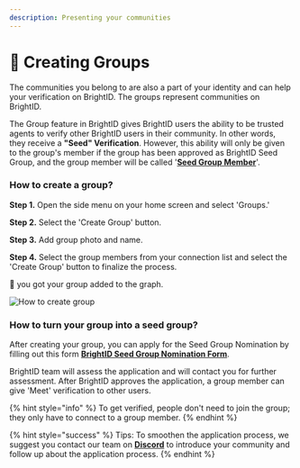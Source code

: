```yaml
---
description: Presenting your communities
---
```


# 🤼 Creating Groups

The communities you belong to are also a part of your identity and can help your verification on BrightID. The groups represent communities on BrightID.

The Group feature in BrightID gives BrightID users the ability to be trusted agents to verify other BrightID users in their community. In other words, they receive a **"Seed" Verification**. However, this ability will only be given to the group's member if the group has been approved as BrightID Seed Group, and the group member will be called '[**Seed Group Member**](creating-groups.md#how-to-turn-your-group-into-a-seed-group)'.

### How to create a group?

**Step 1.** Open the side menu on your home screen and select 'Groups.'

**Step 2.** Select the 'Create Group' button.

**Step 3.** Add group photo and name.

**Step 4.** Select the group members from your connection list and select the 'Create Group' button to finalize the process.

🎉  you got your group added to the graph.

![How to create group](<.gitbook/assets/Creating Group\_P1.png>)

### How to turn your group into a seed group?

After creating your group, you can apply for the Seed Group Nomination by filling out this form [**BrightID Seed Group Nomination Form**](https://docs.google.com/forms/d/e/1FAIpQLSd5ma8NIyNmOFfgYGOYXC0rQITWSQgLepe1xzIy5dDy5sNXRA/viewform).

BrightID team will assess the application and will contact you for further assessment. After BrightID approves the application, a group member can give 'Meet' verification to other users.&#x20;

{% hint style="info" %}
To get verified, people don't need to join the group; they only have to connect to a group member.
{% endhint %}

{% hint style="success" %}
Tips: To smoothen the application process, we suggest you contact our team on [**Discord**](https://discord.com/invite/nTtuB2M) to introduce your community and follow up about the application process.
{% endhint %}
